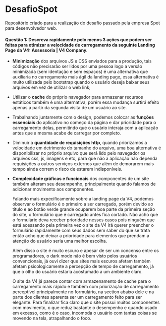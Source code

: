# DesafioSpot
Repositório criado para a realização do desafio passado pela empresa Spot para desenvolvedor web.

#### Questão 1: Descreva rapidamente pelo menos 3 ações que podem ser feitas para otimizar a velocidade de carregamento da seguinte Landing Page da V4: Assessoria | V4 Company.

  - **Minimização** dos arquivos JS e CSS enviados para a produção, tais códigos não precisarão ser lidos por uma pessoa logo a versão minimizada (sem identação e sem espaços) é uma alternativa que auxiliaria no carregamento mais ágil da landing page, essa alternativa é muito utilizada pelo bootstrap quando o usuário deseja baixar seus arquivos em vez de utilizar o web link; 
  - Utilizar o **cache** do próprio navegador para armazenar recursos estáticos também é uma alternativa, porém essa mudança surtirá efeito apenas a partir da segunda visita de um usuário ao site.
  - Trabalhando juntamente com o design, podemos colocar as **funções essenciais** do aplicativo no começo da página e dar prioridade para o carregamento delas, permitindo que o usuário interaja com a aplicação antes que a mesma acabe de carregar por completo.
  - Diminuir a **quantidade de requisições http**, quando priorizamos a velocidade em detrimento do tamanho do arquivo, uma boa alternativa é disponibilizar no próprio arquivo que será lido pelo navegador os arquivos css, js, imagens e etc, para que não a aplicação não dependa requisições a outros serviços externos que além de demorarem mais tempo ainda correm o risco de estarem indisponíveis.
  - **Complexidade gráficas e funcionais** dos componentes de um site também alteram seu desempenho, principalmente quando falamos de adicionar movimento aos componentes.  

    Falando mais expecificamente sobre a landing page da V4, podemos observar o formulário é o primeiro a ser carregado, porém devido ao título e ao botão verde grande ocuparem boa parte da primeira seção do site, o formulário que é carregado antes fica cortado. Não acho que o formulário deva receber prioridade nesses casos pois ninguém que está acessando pela primeira vez o site da V4 irá querer preencher o formulário rapidamente com seus dados sem saber do que se trata então acho que deixar a prioridade para elementos que prendam a atenção do usuário seria uma melhor escolha.
      
    Além disso o site é muito escuro e apesar de ser um concenso entre os programadores, o dark mode não é bem visto pelos usuários convencionais, já ouvi dizer que sites mais escuros afetam também afetam psicologicamente a percepção de tempo de carregamento, já que o olho do usuário estaria acostumado a um ambiente claro.
      
    O site da V4 já parece contar com armazenamento de cache para o carregamento mais rápido e também com priorização de carregamento perceptível principalmente no formulário, na section abaixo dele e na parte dos clientes aparenta ser um carregamento feito para ser elegante. Para finalizar fica claro que o site possui muitos componentes com movimento, o que reduz bastante o desempenho e quando usado em excesso, como é o caso, incomoda o usuário com tantas coisas se movendo na tela, atrapalhando o foco.  
    
